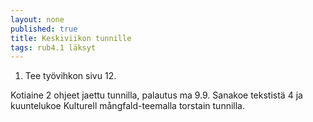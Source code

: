 ```yaml
---
layout: none
published: true
title: Keskiviikon tunnille
tags: rub4.1 läksyt
---
```

1. Tee työvihkon sivu 12.

Kotiaine 2 ohjeet jaettu tunnilla, palautus ma 9.9. Sanakoe tekstistä 4 ja kuuntelukoe Kulturell mångfald-teemalla torstain tunnilla.

